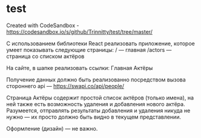# test
Created with CodeSandbox - https://codesandbox.io/s/github/Trinnitty/test/tree/master/

С использованием библиотеки React реализовать приложение, которое умеет показывать следующие страницы:
/ — главная
/actors — страница со списком актёров

На сайте, в шапке реализовать ссылки:
Главная
Актёры

Получение данных должно быть реализованно посредством вызова стороннего api — https://swapi.co/api/people/ 

Страница Актёры содержит простой список актёров (только имена), на ней также есть возможность удаления и добавления нового актёра. Разумеется, отправлять результаты добавления и удаления никуда не нужно — их просто должно быть видно в текущем представлении.

Оформление (дизайн) — не важно. 

